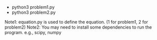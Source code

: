 - python3 problem1.py 
- python3 problem2.py 

Note1: equation.py is used to define the equation. (1 for problem1, 2 for problem2)
Note2: You may need to install some dependencies to run the program. e.g., scipy, numpy
